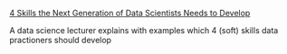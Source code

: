 [4 Skills the Next Generation of Data Scientists Needs to Develop](https://hbr.org/2023/09/4-skills-the-next-generation-of-data-scientists-needs-to-develop)

A data science lecturer explains with examples which 4 (soft) skills data practioners should develop